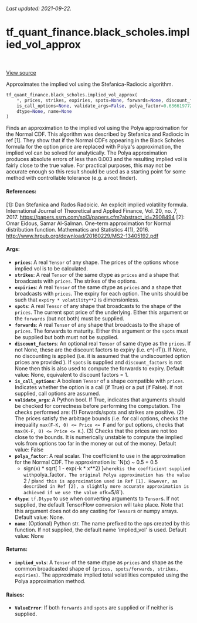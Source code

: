<!--
This file is generated by a tool. Do not edit directly.
For open-source contributions the docs will be updated automatically.
-->

*Last updated: 2021-09-22.*

<div itemscope itemtype="http://developers.google.com/ReferenceObject">
<meta itemprop="name" content="tf_quant_finance.black_scholes.implied_vol_approx" />
<meta itemprop="path" content="Stable" />
</div>

# tf_quant_finance.black_scholes.implied_vol_approx

<!-- Insert buttons and diff -->

<table class="tfo-notebook-buttons tfo-api" align="left">
</table>

<a target="_blank" href="https://github.com/google/tf-quant-finance/blob/master/tf_quant_finance/black_scholes/implied_vol_approximation.py">View source</a>



Approximates the implied vol using the Stefanica-Radiocic algorithm.

```python
tf_quant_finance.black_scholes.implied_vol_approx(
    *, prices, strikes, expiries, spots=None, forwards=None, discount_factors=None,
    is_call_options=None, validate_args=False, polya_factor=0.6366197723675814,
    dtype=None, name=None
)
```



<!-- Placeholder for "Used in" -->

Finds an approximation to the implied vol using the Polya approximation for
the Normal CDF. This algorithm was described by Stefanica and Radiocic in
ref [1]. They show that if the Normal CDFs appearing in the Black Scholes
formula for the option price are replaced with Polya's approximation, the
implied vol can be solved for analytically. The Polya approximation produces
absolute errors of less than 0.003 and the resulting implied vol is fairly
close to the true value. For practical purposes, this may not be accurate
enough so this result should be used as a starting point for some method with
controllable tolerance (e.g. a root finder).

#### References:
[1]: Dan Stefanica and Rados Radoicic. An explicit implied volatility formula.
  International Journal of Theoretical and Applied Finance,
  Vol. 20, no. 7, 2017.
  https://papers.ssrn.com/sol3/papers.cfm?abstract_id=2908494
[2]: Omar Eidous, Samar Al-Salman. One-term approximation for Normal
  distribution function. Mathematics and Statistics 4(1), 2016.
  http://www.hrpub.org/download/20160229/MS2-13405192.pdf

#### Args:


* <b>`prices`</b>: A real `Tensor` of any shape. The prices of the options whose
  implied vol is to be calculated.
* <b>`strikes`</b>: A real `Tensor` of the same dtype as `prices` and a shape that
  broadcasts with `prices`. The strikes of the options.
* <b>`expiries`</b>: A real `Tensor` of the same dtype as `prices` and a shape that
  broadcasts with `prices`. The expiry for each option. The units should
  be such that `expiry * volatility**2` is dimensionless.
* <b>`spots`</b>: A real `Tensor` of any shape that broadcasts to the shape
  of the `prices`. The current spot price of the underlying. Either this
  argument or the `forwards` (but not both) must be supplied.
* <b>`forwards`</b>: A real `Tensor` of any shape that broadcasts to the shape of
  `prices`. The forwards to maturity. Either this argument or the `spots`
  must be supplied but both must not be supplied.
* <b>`discount_factors`</b>: An optional real `Tensor` of same dtype as the `prices`.
  If not None, these are the discount factors to expiry (i.e. e^(-rT)).
  If None, no discounting is applied (i.e. it is assumed that the
  undiscounted option prices are provided ). If `spots` is supplied and
  `discount_factors` is not None then this is also used to compute the
  forwards to expiry.
  Default value: None, equivalent to discount factors = 1.
* <b>`is_call_options`</b>: A boolean `Tensor` of a shape compatible with `prices`.
  Indicates whether the option is a call (if True) or a put (if False).
  If not supplied, call options are assumed.
* <b>`validate_args`</b>: A Python bool. If True, indicates that arguments should be
  checked for correctness before performing the computation. The checks
  performed are: (1) Forwards/spots and strikes are positive. (2) The prices
    satisfy the arbitrage bounds (i.e. for call options, checks the
    inequality `max(F-K, 0) <= Price <= F` and for put options, checks that
    `max(K-F, 0) <= Price <= K`.). (3) Checks that the prices are not too
    close to the bounds. It is numerically unstable to compute the implied
    vols from options too far in the money or out of the money.
  Default value: False
* <b>`polya_factor`</b>: A real scalar. The coefficient to use in the
  approximation for the Normal CDF. The approximation is: `N(x) ~ 0.5 + 0.5
    * sign(x) * sqrt[ 1 - exp(-k * x**2) ]` where `k` is the coefficient
    supplied with `polya_factor`. The original Polya approximation has the
    value `2 / pi` and this is approximation used in Ref [1]. However, as
    described in Ref [2], a slightly more accurate approximation is achieved
    if we use the value of `k=5/8`).
* <b>`dtype`</b>: `tf.Dtype` to use when converting arguments to `Tensor`s. If not
  supplied, the default TensorFlow conversion will take place. Note that
  this argument does not do any casting for `Tensor`s or numpy arrays.
  Default value: None.
* <b>`name`</b>: (Optional) Python str. The name prefixed to the ops created by this
  function. If not supplied, the default name 'implied_vol' is
  used.
  Default value: None


#### Returns:


* <b>`implied_vols`</b>: A `Tensor` of the same dtype as `prices` and shape as the
  common broadcasted shape of `(prices, spots/forwards, strikes, expiries)`.
  The approximate implied total volatilities computed using the Polya
  approximation method.


#### Raises:


* <b>`ValueError`</b>: If both `forwards` and `spots` are supplied or if neither is
  supplied.